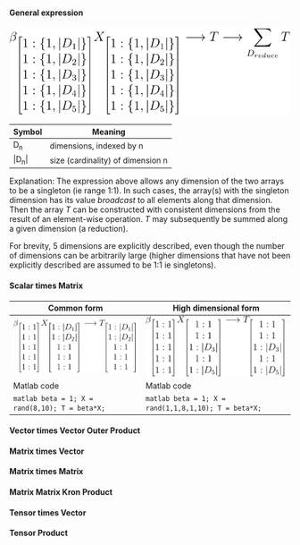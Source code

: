 #### General expression

![Tensor](tensormath.svg)


Symbol | Meaning
---- | ------------------------
 D<sub>n</sub>  | dimensions, indexed by n 
 \|D<sub>n</sub>\| | size (cardinality) of dimension n

Explanation:
The expression above allows any dimension of the two arrays to be a singleton (ie range 1:1).  In such cases, the array(s) with the singleton dimension has its value *broadcast* to all elements along that dimension.  Then the array *T* can be constructed with consistent dimensions from the result of an element-wise operation.  *T* may subsequently be summed along a given dimension (a reduction).

For brevity, 5 dimensions are explicitly described, even though the number of dimensions can be arbitrarily large (higher dimensions that have not been explicitly described are assumed to be 1:1 ie singletons).

#### Scalar times Matrix 

Common form | High dimensional form
----------- | ---------------------
![Tensor](TensorMath2.svg) | ![Tensor](TensorMath3.svg)
Matlab code | Matlab code
```matlab beta = 1; X = rand(8,10); T = beta*X; ``` | ```matlab beta = 1; X = rand(1,1,8,1,10); T = beta*X; ```

#### Vector times Vector Outer Product

#### Matrix times Vector

#### Matrix times Matrix

#### Matrix Matrix Kron Product

#### Tensor times Vector

#### Tensor Product

